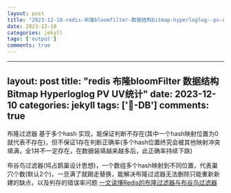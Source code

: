 ```yaml
---
layout: post
title: "2023-12-10-redis-布隆bloomfilter-数据结构bitmap-hyperloglog--pv-uv统计"
date: 2023-12-10
categories: jekyll
tags: ['output']
comments: true
---
```


---
layout: post
title: "redis 布隆bloomFilter 数据结构Bitmap Hyperloglog  PV UV统计"
date: 2023-12-10
categories: jekyll
tags: ['🥁-DB']
comments: true
---

布隆过滤器 
基于多个hash 实现，能保证判断不存在(其中一个hash映射位置为0就代表不存在)，但不保证1存在判断正确率(多个hash位置终究会被其他映射冲突填满，全1并不一定存在，在数据装填越来越多后，此正确率持续下跌)

布谷鸟过滤器(鸠占鹊巢设计思想)，一个数组多个hash映射到不同位置，代表巢穴个数(默认2个)，一旦满了就踢走替换，能解决布隆过滤器无法删除只能重新新建的缺点，以及判存的错误率问题
[一文读懂Redis的布隆过滤器与布谷鸟过滤器](https://zhuanlan.zhihu.com/p/516733225)
